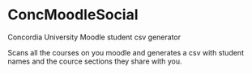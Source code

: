 # ConcMoodleSocial
Concordia University Moodle student csv generator

Scans all the courses on you moodle and generates a csv with student names and the cource sections they share with you. 
